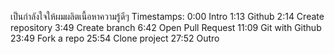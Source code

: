 
เป็นกำลังใจให้ผมผลิตเนื้อหาความรู้ดีๆ
Timestamps:
0:00 Intro
1:13 Github
2:14 Create repository
3:49 Create branch
6:42 Open Pull Request
11:09 Git with Github 
23:49 Fork a repo
25:54 Clone project
27:52 Outro
